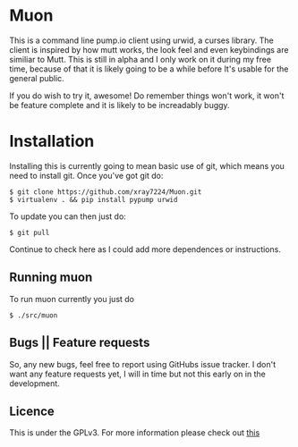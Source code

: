 Muon
====

This is a command line pump.io client using urwid, a curses library. The client
is inspired by how mutt works, the look feel and even keybindings are similiar to
Mutt. This is still in alpha and I only work on it during my free time, because of
that it is likely going to be a while before It's usable for the general public.

If you do wish to try it, awesome! Do remember things won't work, it won't be
feature complete and it is likely to be increadably buggy.

Installation
============

Installing this is currently going to mean basic use of git, which means you need
to install git. Once you've got git do:

```
$ git clone https://github.com/xray7224/Muon.git
$ virtualenv . && pip install pypump urwid
```

To update you can then just do:

```
$ git pull
```

Continue to check here as I could add more dependences or instructions.

Running muon
------------

To run muon currently you just do
```
$ ./src/muon
```


Bugs || Feature requests
------------------------

So, any new bugs, feel free to report using GitHubs issue tracker.
I don't want any feature requests yet, I will in time but not this
early on in the development.

Licence
-------

This is under the GPLv3. For more information please check out [this](https://www.gnu.org/licenses/gpl.html)
